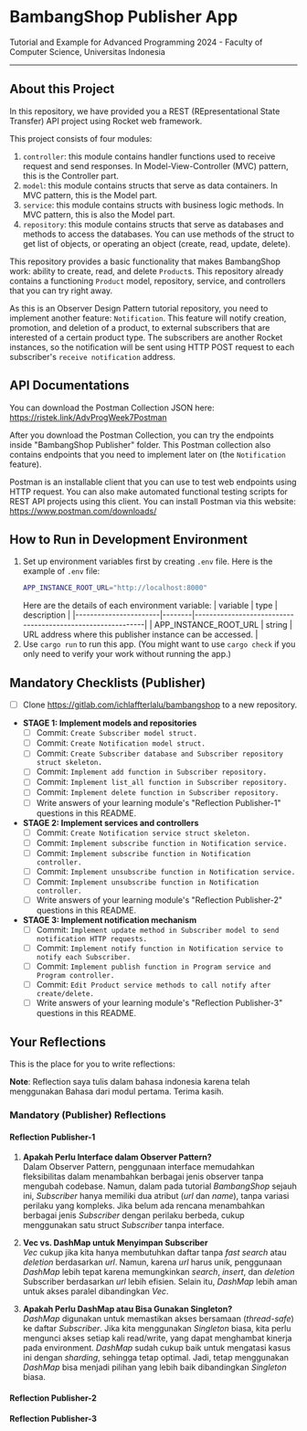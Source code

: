 # BambangShop Publisher App
Tutorial and Example for Advanced Programming 2024 - Faculty of Computer Science, Universitas Indonesia

---

## About this Project
In this repository, we have provided you a REST (REpresentational State Transfer) API project using Rocket web framework.

This project consists of four modules:
1.  `controller`: this module contains handler functions used to receive request and send responses.
    In Model-View-Controller (MVC) pattern, this is the Controller part.
2.  `model`: this module contains structs that serve as data containers.
    In MVC pattern, this is the Model part.
3.  `service`: this module contains structs with business logic methods.
    In MVC pattern, this is also the Model part.
4.  `repository`: this module contains structs that serve as databases and methods to access the databases.
    You can use methods of the struct to get list of objects, or operating an object (create, read, update, delete).

This repository provides a basic functionality that makes BambangShop work: ability to create, read, and delete `Product`s.
This repository already contains a functioning `Product` model, repository, service, and controllers that you can try right away.

As this is an Observer Design Pattern tutorial repository, you need to implement another feature: `Notification`.
This feature will notify creation, promotion, and deletion of a product, to external subscribers that are interested of a certain product type.
The subscribers are another Rocket instances, so the notification will be sent using HTTP POST request to each subscriber's `receive notification` address.

## API Documentations

You can download the Postman Collection JSON here: https://ristek.link/AdvProgWeek7Postman

After you download the Postman Collection, you can try the endpoints inside "BambangShop Publisher" folder.
This Postman collection also contains endpoints that you need to implement later on (the `Notification` feature).

Postman is an installable client that you can use to test web endpoints using HTTP request.
You can also make automated functional testing scripts for REST API projects using this client.
You can install Postman via this website: https://www.postman.com/downloads/

## How to Run in Development Environment
1.  Set up environment variables first by creating `.env` file.
    Here is the example of `.env` file:
    ```bash
    APP_INSTANCE_ROOT_URL="http://localhost:8000"
    ```
    Here are the details of each environment variable:
    | variable              | type   | description                                                |
    |-----------------------|--------|------------------------------------------------------------|
    | APP_INSTANCE_ROOT_URL | string | URL address where this publisher instance can be accessed. |
2.  Use `cargo run` to run this app.
    (You might want to use `cargo check` if you only need to verify your work without running the app.)

## Mandatory Checklists (Publisher)
-   [ ] Clone https://gitlab.com/ichlaffterlalu/bambangshop to a new repository.
-   **STAGE 1: Implement models and repositories**
    -   [ ] Commit: `Create Subscriber model struct.`
    -   [ ] Commit: `Create Notification model struct.`
    -   [ ] Commit: `Create Subscriber database and Subscriber repository struct skeleton.`
    -   [ ] Commit: `Implement add function in Subscriber repository.`
    -   [ ] Commit: `Implement list_all function in Subscriber repository.`
    -   [ ] Commit: `Implement delete function in Subscriber repository.`
    -   [ ] Write answers of your learning module's "Reflection Publisher-1" questions in this README.
-   **STAGE 2: Implement services and controllers**
    -   [ ] Commit: `Create Notification service struct skeleton.`
    -   [ ] Commit: `Implement subscribe function in Notification service.`
    -   [ ] Commit: `Implement subscribe function in Notification controller.`
    -   [ ] Commit: `Implement unsubscribe function in Notification service.`
    -   [ ] Commit: `Implement unsubscribe function in Notification controller.`
    -   [ ] Write answers of your learning module's "Reflection Publisher-2" questions in this README.
-   **STAGE 3: Implement notification mechanism**
    -   [ ] Commit: `Implement update method in Subscriber model to send notification HTTP requests.`
    -   [ ] Commit: `Implement notify function in Notification service to notify each Subscriber.`
    -   [ ] Commit: `Implement publish function in Program service and Program controller.`
    -   [ ] Commit: `Edit Product service methods to call notify after create/delete.`
    -   [ ] Write answers of your learning module's "Reflection Publisher-3" questions in this README.

## Your Reflections
This is the place for you to write reflections:

**Note**: Reflection saya tulis dalam bahasa indonesia karena telah menggunakan Bahasa dari modul pertama. Terima kasih.

### Mandatory (Publisher) Reflections

#### Reflection Publisher-1
1. **Apakah Perlu Interface dalam Observer Pattern?**  
   Dalam Observer Pattern, penggunaan interface memudahkan fleksibilitas dalam menambahkan berbagai jenis observer tanpa mengubah codebase. Namun, dalam pada tutorial *BambangShop* sejauh ini, *Subscriber* hanya memiliki dua atribut (*url* dan *name*), tanpa variasi perilaku yang kompleks. Jika belum ada rencana menambahkan berbagai jenis *Subscriber* dengan perilaku berbeda, cukup menggunakan satu struct *Subscriber* tanpa interface.

2. **Vec vs. DashMap untuk Menyimpan Subscriber**  
   *Vec* cukup jika kita hanya membutuhkan daftar tanpa *fast search* atau *deletion* berdasarkan *url*. Namun, karena *url* harus unik, penggunaan *DashMap* lebih tepat karena memungkinkan *search*, *insert*, dan *deletion* Subscriber berdasarkan *url* lebih efisien. Selain itu, *DashMap* lebih aman untuk akses paralel dibandingkan *Vec*.

3. **Apakah Perlu DashMap atau Bisa Gunakan Singleton?**  
   *DashMap* digunakan untuk memastikan akses bersamaan (*thread-safe*) ke daftar *Subscriber*. Jika kita menggunakan *Singleton* biasa, kita perlu mengunci akses setiap kali read/write, yang dapat menghambat kinerja pada environment. *DashMap* sudah cukup baik untuk mengatasi kasus ini dengan *sharding*, sehingga tetap optimal. Jadi, tetap menggunakan *DashMap* bisa menjadi pilihan yang lebih baik dibandingkan *Singleton* biasa.

#### Reflection Publisher-2

#### Reflection Publisher-3
